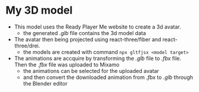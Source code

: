 # My 3D model
- This model uses the Ready Player Me website to create a 3d avatar.
    - the generated *.glb* file contains the 3d model data
- The avatar then being projected using react-three/fiber and react-three/drei.
    - the models are created with command `npx gltfjsx <model target>`
- The animations are accquire by transforming the *.glb* file to *.fbx* file. Then the *.fbx* file was uploaded to Mixamo
    - the animations can be selected for the uploaded avatar
    - and then convert the downloaded animation from *.fbx* to *.glb* through the Blender editor